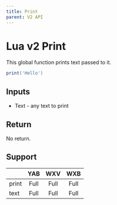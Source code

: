 ```yaml
---
title: Print
parent: V2 API
---
```

# Lua v2 Print

This global function prints text passed to it.

```lua
print('Hello')
```

## Inputs

- Text - any text to print

## Return

No return.

## Support

|       | YAB  | WXV  | WXB  |
| ----- | :--: | :--: | :--: |
| print | Full | Full | Full |
| text  | Full | Full | Full |

